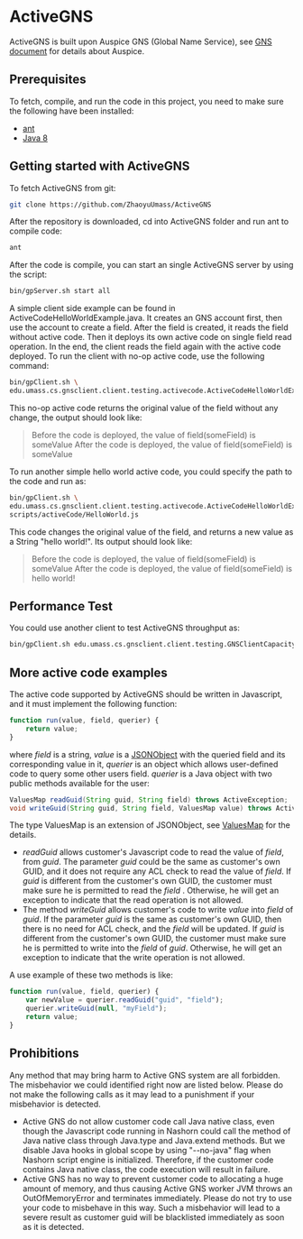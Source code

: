 # ActiveGNS
ActiveGNS is built upon Auspice GNS (Global Name Service), see [GNS document](https://github.com/MobilityFirst/GNS) for details about Auspice.

## Prerequisites
To fetch, compile, and run the code in this project, you need to make sure the following have been installed:
* [ant](http://ant.apache.org/)
* [Java 8](https://docs.oracle.com/javase/8/docs/technotes/guides/install/install_overview.html)

## Getting started with ActiveGNS
To fetch ActiveGNS from git:
```bash
git clone https://github.com/ZhaoyuUmass/ActiveGNS
```

After the repository is downloaded, cd into ActiveGNS folder and run ant to compile code:
```bash
ant
```

After the code is compile, you can start an single ActiveGNS server by using the script:
```bash
bin/gpServer.sh start all
```

A simple client side example can be found in ActiveCodeHelloWorldExample.java. It creates an GNS account first, then use the account to create a field. After the field is created, it reads the field without active code. Then it deploys its own active code on single field read operation. In the end, the client reads the field again with the active code deployed.
To run the client with no-op active code, use the following command:
```bash
bin/gpClient.sh \
edu.umass.cs.gnsclient.client.testing.activecode.ActiveCodeHelloWorldExample
```
This no-op active code returns the original value of the field without any change, the output should look like:
>Before the code is deployed, the value of field(someField) is someValue
>After the code is deployed, the value of field(someField) is someValue

To run another simple hello world active code, you could specify the path to the code and run as:
```bash
bin/gpClient.sh \
edu.umass.cs.gnsclient.client.testing.activecode.ActiveCodeHelloWorldExample \
scripts/activeCode/HelloWorld.js
```

This code changes the original value of the field, and returns a new value as a String "hello world!". Its output should look like:
>Before the code is deployed, the value of field(someField) is someValue
>After the code is deployed, the value of field(someField) is hello world!

## Performance Test
You could use another client to test ActiveGNS throughput as:
```bash
bin/gpClient.sh edu.umass.cs.gnsclient.client.testing.GNSClientCapacityTest true
```

## More active code examples
The active code supported by ActiveGNS should be written in Javascript, and it must implement the following function:
```Javascript
function run(value, field, querier) {
	return value;
}
```
where _field_ is a string, _value_ is a [JSONObject](http://docs.oracle.com/javaee/7/api/javax/json/JsonObject.html) with the queried field and its corresponding value in it,  _querier_ is an object which allows user-defined code to query some other users field. 
_querier_ is a Java object with two public methods available for the user:
```Java
ValuesMap readGuid(String guid, String field) throws ActiveException;
void writeGuid(String guid, String field, ValuesMap value) throws ActiveException;
```
The type ValuesMap is an extension of JSONObject, see [ValuesMap](https://github.com/MobilityFirst/GNS/blob/master/src/edu/umass/cs/gnsserver/utils/ValuesMap.java) for the details. 
* _readGuid_ allows customer's Javascript code to read the value of _field_, from _guid_. The parameter _guid_ could be the same as customer's own GUID, and it does not require any ACL check to read the value of _field_. If _guid_ is different from the customer's own GUID, the customer must make sure he is permitted to read the _field_ . Otherwise, he will get an exception to indicate that the read operation is not allowed.
* The method _writeGuid_ allows customer's code to write _value_ into _field_ of _guid_. If the parameter _guid_ is the same as customer's own GUID, then there is no need for ACL check, and the _field_ will be updated. If _guid_ is different from the customer's own GUID, the customer must make sure he is permitted to write into the _field_ of _guid_. Otherwise, he will get an exception to indicate that the write operation is not allowed.

A use example of these two methods is like:
```Javascript
function run(value, field, querier) {
    var newValue = querier.readGuid("guid", "field");
    querier.writeGuid(null, "myField");
	return value;
}
```



## Prohibitions
Any method that may bring harm to Active GNS system are all forbidden. The misbehavior we could identified right now are listed below. Please do not make the following calls as it may lead to a punishment if your misbehavior is detected.
* Active GNS do not allow customer code call Java native class, even though the Javascript code running in Nashorn could call the method of Java native class through Java.type and Java.extend methods. But we disable Java hooks in global scope by using "--no-java" flag when Nashorn script engine is initialized. Therefore, if the customer code contains Java native class, the code execution will result in failure.
* Active GNS has no way to prevent customer code to allocating a huge amount of memory, and thus causing Active GNS worker JVM throws an OutOfMemoryError and terminates immediately. Please do not try to use your code to misbehave in this way. Such a misbehavior will lead to a severe result as customer guid will be blacklisted immediately as soon as it is detected.
